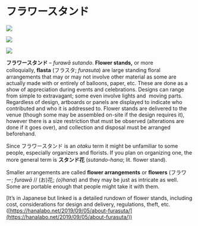 # フラワースタンド

![](https://whimsicaltranslations.files.wordpress.com/2020/03/ir-jh7og.jpg?w=617)

![](https://whimsicaltranslations.files.wordpress.com/2020/03/l5fpy5rf.jpg?w=1024)

![](https://whimsicaltranslations.files.wordpress.com/2020/03/w-n0p76w-1.jpg?w=1024?thumbnail)

**フラワースタンド** – _furawā sutando_. **Flower stands,** or more colloquially, **flasta** (フラスタ; _furasuta_) are large standing floral arrangements that may or may not involve other material as some are actually made with or entirely of balloons, paper, etc. These are done as a show of appreciation during events and celebrations. Designs can range from simple to extravagant; some even involve lights and  moving parts. Regardless of design, artboards or panels are displayed to indicate who contributed and who it is addressed to. Flower stands are delivered to the venue (though some may be assembled on-site if the design requires it), however there is a size restriction that must be observed (alterations are done if it goes over), and collection and disposal must be arranged beforehand.

Since フラワースタンド is an _otaku_ term it might be unfamiliar to some people, especially organizers and florists. If you plan on organizing one, the more general term is **スタンド花** (_sutando-hana_; lit. flower stand).

Smaller arrangements are called **flower arrangements** or **flowers** (フラワー; _furawā_ // (お)花; _(o)hana_) and they may be just as intricate as well. Some are portable enough that people might take it with them.

[It’s in Japanese but linked is a detailed rundown of flower stands, including cost, considerations for design and delivery, regulations, theft, etc. ([https://hanalabo.net/2019/09/05/about-furasuta/](https://hanalabo.net/2019/09/05/about-furasuta/))
